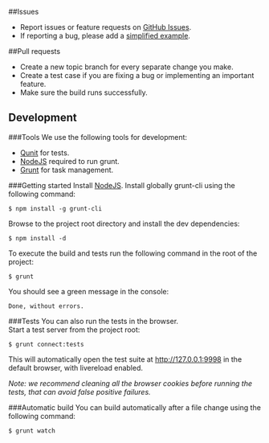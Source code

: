 ##Issues

- Report issues or feature requests on [GitHub Issues](https://github.com/swehacker/jquery-gauge/issues).
- If reporting a bug, please add a [simplified example](http://sscce.org/).

##Pull requests
- Create a new topic branch for every separate change you make.
- Create a test case if you are fixing a bug or implementing an important feature.
- Make sure the build runs successfully.

## Development

###Tools
We use the following tools for development:

- [Qunit](http://qunitjs.com/) for tests.
- [NodeJS](http://nodejs.org/download/) required to run grunt.
- [Grunt](http://gruntjs.com/getting-started) for task management.

###Getting started 
Install [NodeJS](http://nodejs.org/).
Install globally grunt-cli using the following command:

    $ npm install -g grunt-cli

Browse to the project root directory and install the dev dependencies:

    $ npm install -d

To execute the build and tests run the following command in the root of the project:

    $ grunt

You should see a green message in the console:

    Done, without errors.

###Tests
You can also run the tests in the browser.  
Start a test server from the project root:

    $ grunt connect:tests

This will automatically open the test suite at http://127.0.0.1:9998 in the default browser, with livereload enabled.

_Note: we recommend cleaning all the browser cookies before running the tests, that can avoid false positive failures._

###Automatic build
You can build automatically after a file change using the following command:

    $ grunt watch